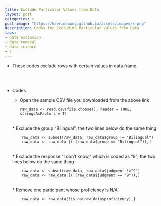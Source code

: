 ```yaml
---
title: Exclude Particular Values from Data
layout: post
categories: r
post-image: "https://haerimhwang.github.io/assets/images/r.png"
description: Codes for Excluding Particular Values from Data
tags:
- data exclusion
- data removal
- data science 
- r
---
```


* These codes exclude rows with certain values in data frame.  
<br>
<br>

* Codes    
    * Open the sample CSV file you downloaded from the above link
        
          raw_data <- read.csv(file.choose(), header = TRUE, stringsAsFactors = T)         
   
   <br>
    * Exclude the group “Bilingual”; the two lines below do the same thing
        
          raw_data <- subset(raw_data, raw_data$group != "Bilingual")
          raw_data <- raw_data [(!(raw_data$group == "Bilingual")),]           
   
   <br> 
    * Exclude the response “I don’t know,” which is coded as “9”; the two lines below do the same thing
        
          raw_data <- subset(raw_data, raw_data$judgment !="9")
          raw_data <- raw_data [(!(raw_data$judgment == "9")),]          
   
   <br>
    * Remove one participant whose proficiency is N/A
        
          raw_data <- raw_data[!is.na(raw_data$proficiency),]
<br>
<br>
            
